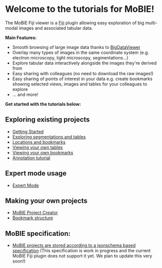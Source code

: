 # Welcome to the tutorials for MoBIE!

The MoBIE Fiji viewer is a [Fiji](https://imagej.net/Fiji) plugin allowing easy exploration
of big multi-modal images and associated tabular data.

**Main Features:**
- Smooth browsing of large image data thanks to [BigDataViewer](https://imagej.net/BigDataViewer)
- Overlay many types of images in the same coordinate system (e.g. electron microscopy, light microscopy,
segmentations...)
- Explore tabular data interactively alongside the images they're derived from
- Easy sharing with colleagues (no need to download the raw images!)
- Easy sharing of points of interest in your data e.g. create bookmarks showing selected
views, images and tables for your colleagues to explore
- ... and more!

**Get started with the tutorials below:**

## Exploring existing projects
- [Getting Started](./tutorials/explore_a_project.md)
- [Exploring segmentations and tables](./tutorials/exploring_segmentations.md)
- [Locations and bookmarks](./tutorials/bookmarks_and_locations.md)
- [Viewing your own tables](./tutorials/viewing_your_own_tables.md)
- [Viewing your own bookmarks](./tutorials/viewing_your_own_bookmarks.md)
- [Annotation tutorial](./tutorials/annotation_tutorial.md)

## Expert mode usage
- [Expert Mode](./tutorials/expert_mode.md)

## Making your own projects
- [MoBIE Project Creator](./tutorials/mobie_project_creator.md)
- [Bookmark structure](./tutorials/bookmarks.md)

## MoBIE specification:
- [MoBIE projects are stored according to a jsonschema based specification](./specs/mobie_spec.md) (This specification is work in progress and the current MoBIE Fiji plugin does not support it yet. We plan to update this very soon!)
